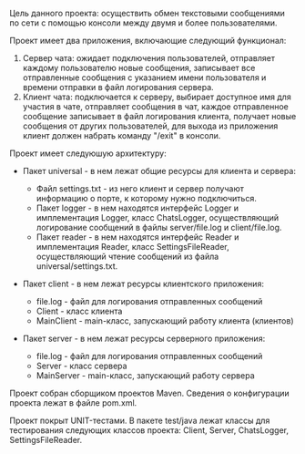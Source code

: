 Цель данного проекта: осуществить обмен текстовыми сообщениями по сети с помощью консоли между двумя и более пользователями.

Проект имеет два приложения, включающие следующий функционал:    
1. Сервер чата: ожидает подключения пользователей, отправляет каждому пользователю новые сообщения, записывает все отправленные сообщения с указанием имени пользователя и времени отправки в файл логирования сервера.
2. Клиент чата: подключается к серверу, выбирает доступное имя для участия в чате, отправляет сообщения в чат, каждое отправленное сообщение записывает в файл логирования клиента, получает новые сообщения от других пользователей, для выхода из приложения клиент должен набрать команду "/exit" в консоли.


Проект имеет следуюшую архитектуру:

- Пакет universal - в нем лежат общие ресурсы для клиента и сервера:
  - Файл settings.txt - из него клиент и сервер получают информацию о порте, к которому нужно подключиться.
  - Пакет logger - в нем находятся интерфейс Logger и имплементация Logger, класс ChatsLogger, осуществляющий логирование сообщений в файлы server/file.log и client/file.log.
  - Пакет reader - в нем находятся интерфейс Reader и имплементация Reader, класс SettingsFileReader, осуществляющий чтение сообщений из файла universal/settings.txt.

- Пакет client - в нем лежат ресурсы клиентского приложения: 
  - file.log - файл для логирования отправленных сообщений
  - Client - класс клиента
  - MainClient - main-класс, запускающий работу клиента (клиентов)
- Пакет server - в нем лежат ресурсы серверного приложения:
    - file.log - файл для логирования отправленных сообщений
    - Server - класс сервера
    - MainServer - main-класс, запускающий работу сервера

Проект собран сборщиком проектов Maven. Сведения о конфигурации проекта лежат в файле pom.xml.

Проект покрыт UNIT-тестами. В пакете test/java лежат классы для тестирования следующих классов проекта: Client, Server, ChatsLogger, SettingsFileReader.
